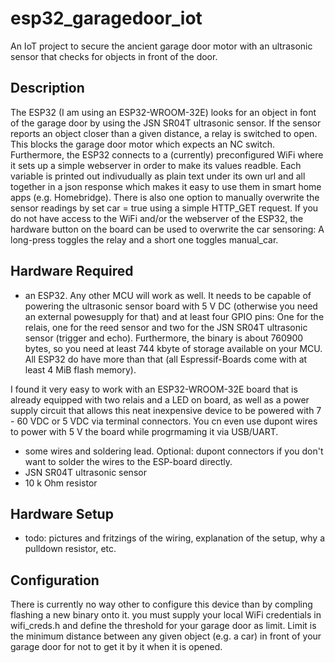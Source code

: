 # esp32_garagedoor_iot
An IoT project to secure the ancient garage door motor with an ultrasonic sensor that checks for objects in front of the door. 
## Description
The ESP32 (I am using an ESP32-WROOM-32E) looks for an object in font of the garage door by using the JSN SR04T ultrasonic sensor.
If the sensor reports an object closer than a given distance, a relay is switched to open. This blocks the garage door motor which expects an NC switch.
Furthermore, the ESP32 connects to a (currently) preconfigured WiFi where it sets up a simple webserver in order to make its values readble. Each variable is printed out indivudually as plain text under its own url and all together in a json response which makes it easy to use them in smart home apps (e.g. Homebridge). There is also one option to manually overwrite the sensor readings by set car = true using a simple HTTP_GET request.
If you do not have access to the WiFi and/or the webserver of the ESP32, the hardware button on the board can be used to overwrite the car sensoring: A long-press toggles the relay and a short one toggles manual_car.

## Hardware Required
- an ESP32. Any other MCU will work as well. It needs to be capable of powering the ultrasonic sensor board with 5 V DC (otherwise you need an external powesupply for that) and at least four GPIO pins: One for the relais, one for the reed sensor and two for the JSN SR04T ultrasonic sensor (trigger and echo). Furthermore, the binary is about 760900 bytes, so you need at least 744 kbyte of storage available on your MCU. All ESP32 do have more than that (all Espressif-Boards come with at least 4 MiB flash memory).

I found it very easy to work with an ESP32-WROOM-32E board that is already equipped with two relais and a LED on board, as well as a power supply circuit that allows this neat inexpensive device to be powered with 7 - 60 VDC or 5 VDC via terminal connectors. You cn even use dupont wires to power with 5 V the board while progrmaming it via USB/UART.
- some wires and soldering lead. Optional: dupont connectors if you don't want to solder the wires to the ESP-board directly.
- JSN SR04T ultrasonic sensor
- 10 k Ohm resistor
## Hardware Setup
- todo: pictures and fritzings of the wiring, explanation of the setup, why a pulldown resistor, etc.
## Configuration
There is currently no way other to configure this device than by compling flashing a new binary onto it. you must supply your local WiFi credentials in wifi_creds.h and define the threshold for your garage door as limit. Limit is the minimum distance between any given object (e.g. a car) in front of your garage door for not to get it by it when it is opened.
